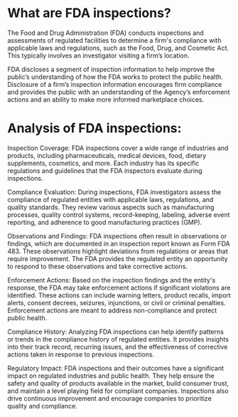 


# What are FDA inspections?
The Food and Drug Administration (FDA) conducts inspections and assessments of regulated facilities to determine a firm's compliance with applicable laws and regulations, such as the Food, Drug, and Cosmetic Act. This typically involves an investigator visiting a firm’s location.


FDA discloses a segment of inspection information to help improve the public’s understanding of how the FDA works to protect the public health. Disclosure of a firm’s inspection information encourages firm compliance and provides the public with an understanding of the Agency’s enforcement actions and an ability to make more informed marketplace choices.

# Analysis of FDA inspections:


Inspection Coverage: FDA inspections cover a wide range of industries and products, including pharmaceuticals, medical devices, food, dietary supplements, cosmetics, and more. Each industry has its specific regulations and guidelines that the FDA inspectors evaluate during inspections.

Compliance Evaluation: During inspections, FDA investigators assess the compliance of regulated entities with applicable laws, regulations, and quality standards. They review various aspects such as manufacturing processes, quality control systems, record-keeping, labeling, adverse event reporting, and adherence to good manufacturing practices (GMP).

Observations and Findings: FDA inspections often result in observations or findings, which are documented in an inspection report known as Form FDA 483. These observations highlight deviations from regulations or areas that require improvement. The FDA provides the regulated entity an opportunity to respond to these observations and take corrective actions.

Enforcement Actions: Based on the inspection findings and the entity's response, the FDA may take enforcement actions if significant violations are identified. These actions can include warning letters, product recalls, import alerts, consent decrees, seizures, injunctions, or civil or criminal penalties. Enforcement actions are meant to address non-compliance and protect public health.

Compliance History: Analyzing FDA inspections can help identify patterns or trends in the compliance history of regulated entities. It provides insights into their track record, recurring issues, and the effectiveness of corrective actions taken in response to previous inspections.

Regulatory Impact: FDA inspections and their outcomes have a significant impact on regulated industries and public health. They help ensure the safety and quality of products available in the market, build consumer trust, and maintain a level playing field for compliant companies. Inspections also drive continuous improvement and encourage companies to prioritize quality and compliance.
